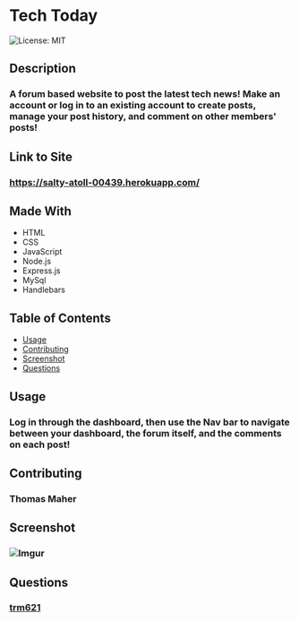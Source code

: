 # Tech Today
  ![License: MIT](https://img.shields.io/badge/License-MIT-yellow.svg)
  ## Description
  ### A forum based website to post the latest tech news! Make an account or log in to an existing account to create posts, manage your post history, and comment on other members' posts!
  ## Link to Site
  ### https://salty-atoll-00439.herokuapp.com/
  ## Made With
  - HTML
  - CSS
  - JavaScript
  - Node.js
  - Express.js
  - MySql
  - Handlebars
  ## Table of Contents
  - <a href="#usage">Usage</a>
  - <a href="#contributing">Contributing</a>
  - <a href="#screenshot">Screenshot</a>
  - <a href="#questions">Questions</a>
  ## Usage
  ### Log in through the dashboard, then use the Nav bar to navigate between your dashboard, the forum itself, and the comments on each post!
  ## Contributing
  ### Thomas Maher
  ## Screenshot
   ### ![Imgur](https://imgur.com/GRwG9Wz.png)
  ## Questions
  ### <a href="https://www.github.com/trm621">trm621</a>
